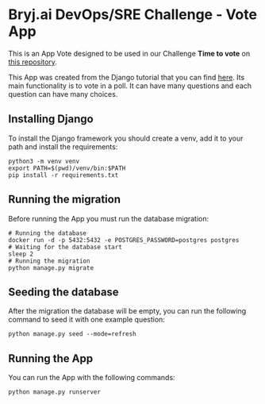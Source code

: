 # Bryj.ai DevOps/SRE Challenge - Vote App

This is an App Vote designed to be used in our Challenge **Time to vote** on [this repository](https://github.com/bryjai/challenges).

This App was created from the Django tutorial that you can find [here](https://docs.djangoproject.com/en/4.1/intro/tutorial01/).
Its main functionality is to vote in a poll. It can have many questions and each question can have many choices.

## Installing Django

To install the Django framework you should create a venv, add it to your path and install the requirements:

```shell
python3 -m venv venv
export PATH=$(pwd)/venv/bin:$PATH
pip install -r requirements.txt
```

## Running the migration

Before running the App you must run the database migration:

```shell
# Running the database
docker run -d -p 5432:5432 -e POSTGRES_PASSWORD=postgres postgres
# Waiting for the database start
sleep 2
# Running the migration
python manage.py migrate
```

## Seeding the database

After the migration the database will be empty, you can run the following command to seed it with one example question:

```shell
python manage.py seed --mode=refresh
```

## Running the App

You can run the App with the following commands:

```shell
python manage.py runserver
```
